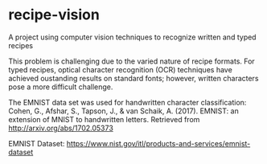 # recipe-vision
A project using computer vision techniques to recognize written and typed recipes 

This problem is challenging due to the varied nature of recipe formats. For typed recipes, optical character recognition (OCR) techniques have achieved oustanding results on standard fonts; however, written characters pose a more difficult challenge. 

The EMNIST data set was used for handwritten character classification: Cohen, G., Afshar, S., Tapson, J., & van Schaik, A. (2017). EMNIST: an extension of MNIST to handwritten letters. Retrieved from http://arxiv.org/abs/1702.05373

EMNIST Dataset: https://www.nist.gov/itl/products-and-services/emnist-dataset
